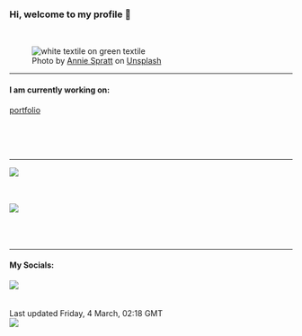 <h3>Hi, welcome to my profile 👋</h3>

<br />
<figure>
  <img
    src="https://images.unsplash.com/photo-1612344801387-1219e4677f21?crop=entropy&cs=tinysrgb&fit=max&fm=jpg&ixid=MnwyNzQ3MDB8MHwxfHJhbmRvbXx8fHx8fHx8fDE2NDYzNTU3MzI&ixlib=rb-1.2.1&q=80&w=1080&auto=format"
    alt="white textile on green textile" 
  />
  <figcaption>Photo by <a
    href="https://unsplash.com/@anniespratt?utm_source=Profile%20readme&utm_medium=referral">Annie Spratt</a> on <a
    href="https://unsplash.com/?utm_source=Profile%20readme&utm_medium=referral">Unsplash</a></figcaption>
</figure>


<hr />
<h4>I am currently working on:</h4>
<a href="https://github.com/ShaneLucy/portfolio">portfolio</a>

<br /><br /><br />

<hr />
<img
  src="https://github-readme-stats.vercel.app/api?username=shanelucy&show_icons=true&theme=calm"
/>
<br /><br /><br />

<img 
  src="https://github-readme-stats.vercel.app/api/top-langs/?username=shanelucy&theme=calm"
/>
<br /><br /><br /><br />
<hr />
<h4>My Socials:</h4>
<a href="https://uk.linkedin.com/in/shane-lucy-4735b616a">
  <img
    src="https://img.shields.io/badge/linkedin%20-%230077B5.svg?&style=for-the-badge&logo=linkedin&logoColor=white"
  />
</a>
<br /><br /><br />
Last updated Friday, 4 March, 02:18 GMT
<br />
<img
  src="https://github.com/ShaneLucy/ShaneLucy/workflows/README%20build/badge.svg"
/>
